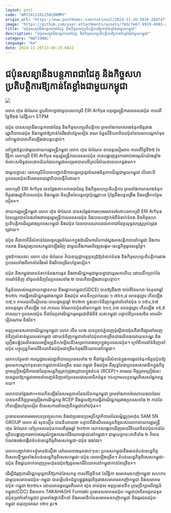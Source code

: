 ```yaml
---
layout: post
code: "ART2411261158CDNMMY"
origin_url: "https://www.postkhmer.com/national/2024-11-26-1836-260747"
image: "https://github.com/user-attachments/assets/78dcfe67-9919-4983-a616-754bdb44a448"
title: "ជប៉ុន​សន្យា​នឹង​បន្ត​ភាព​ជា​ដៃគូ និង​កិច្ច​សហ​ប្រតិបត្តិការ​ឱ្យ​កាន់​តែ​ខ្លាំង​ជាមួយ​កម្ពុជា"
description: "​​ជប៉ុន​សន្យា​នឹង​បន្ត​ភាព​ជា​ដៃគូ និង​កិច្ច​សហ​ប្រតិបត្តិការ​ឱ្យ​កាន់​តែ​ខ្លាំង​ជាមួយ​កម្ពុជា​"
category: "NATIONAL"
language: "km"
date: 2024-11-26T13:49:25.682Z
---
```


# ជប៉ុន​សន្យា​នឹង​បន្ត​ភាព​ជា​ដៃគូ និង​កិច្ច​សហ​ប្រតិបត្តិការ​ឱ្យ​កាន់​តែ​ខ្លាំង​ជាមួយ​កម្ពុជា

![](https://github.com/user-attachments/assets/07ee87ef-7749-467b-9b27-8c53356335f8)

លោក ហ៊ុន ម៉ាណែត ជួបពិភាក្សាជាមួយលោកស្រី ERI Arfiya អនុរដ្ឋមន្ត្រីការបរទេសជប៉ុន កាលពីថ្ងៃទី២៥ ខែវិច្ឆិកា។ STPM

ជប៉ុន បាន​សន្យា​នឹង​បន្ត​ភាព​ជាដៃគូ និង​កិច្ច​សហ​ប្រតិបត្តិការ ព្រម​ទាំង​ការ​កសាង​ទំនុក​ចិត្ត​រវាង​រដ្ឋាភិបាល​ជប៉ុន និង​កម្ពុជា​ឱ្យ​កាន់​តែ​រឹងមាំ​បន្ថែម​ទៀត ខណៈ​ចំនួន​វិនិយោគិន​ជប៉ុន​ដែល​មក​បណ្តាក់​ទុន​នៅ​កម្ពុជា​បាន​កើន​ឡើង​ជា​បន្ត​បន្ទាប់។

នៅ​ក្នុង​ជំនួប​ជា​មួយ​នាយក​រដ្ឋមន្ត្រី​កម្ពុជា លោក ហ៊ុន ម៉ាណែត នា​ខេត្ត​សៀមរាប កាល​ពី​ថ្ងៃ​ទី​២៥ ខែ​វិច្ឆិកា លោកស្រី ERI Arfiya អនុ​រដ្ឋមន្ត្រី​ការបរទេស​ជប៉ុន បាន​បង្ហាញ​នូវ​ការ​ចាប់​អារម្មណ៍​យ៉ាង​ខ្លាំង​ចំពោះ​សមិទ្ធផល​ជោគជ័យ​ដែល​កម្ពុជា​សម្រេច​បាន​លើ​គ្រប់​វិស័យ​នា​ពេល​កន្លង​មក។ 

ជា​មួយ​គ្នា​នេះ លោកស្រី​ក៏​បាន​បញ្ជាក់​ពី​ការ​បន្ត​រក្សា​នូវ​ចំណង​មិត្តភាព​ដ៏​ល្អ​ជា​មួយ​កម្ពុជា បើ​ទោះបី​ប្រទេស​ជប៉ុន​ទើប​មាន​រាជ​រដ្ឋាភិបាល​ថ្មី​ក៏​ដោយ។

លោកស្រី ERI Arfiya បាន​ថ្លែង​ថា៖​«​ភាព​ជា​ដៃគូ និង​កិច្ច​សហប្រតិបត្តិការ ព្រមទាំង​ការ​កសាង​ទំនុកចិត្ត​រវាង​រដ្ឋាភិបាល​ជប៉ុន និង​កម្ពុជា មិន​ត្រឹម​តែ​បន្ត​រក្សា​ប៉ុណ្ណោះ​ទេ ប៉ុន្តែ​នឹង​បន្ត​ពង្រឹង និង​ពង្រីក​បន្ថែម​ទៀត»។

នាយក​រដ្ឋមន្ត្រី​កម្ពុជា លោក ហ៊ុន ម៉ាណែត បាន​សម្ដែង​ការ​អបអរសាទរ​ចំពោះ​លោកស្រី ERI Arfiya ដែល​ត្រូវ​បាន​តែង​តាំង​ជា​អនុរដ្ឋមន្ត្រី​ការបរទេស​ជប៉ុន និង​បាន​បញ្ជាក់​អំពី​ទំនាក់ទំនង និង​កិច្ច​សហប្រតិបត្តិការ​ដ៏​ល្អ​រវាង​ប្រទេស​កម្ពុជា និង​ជប៉ុន ដែល​បាន​ឈាន​ដល់​ភាព​ជាដៃគូ​យុទ្ធសាស្ត្រ​គ្រប់ជ្រុង​ជ្រោយ​។ 

ជប៉ុន គឺ​ជា​ភាគី​ដ៏​សំខាន់​ដែល​ចូល​រួម​ចំណែក​ក្នុង​ដំណើរការ​នៃ​ការ​ស្វែង​រក​សន្តិភាព​នៅ​កម្ពុជា និង​ការ​កសាង​ និង​ស្ដារ​ប្រទេស​កម្ពុជា​ឡើង​វិញ​ ជាមួយ​នឹង​ការ​អភិវឌ្ឍ​សង្គម​-សេដ្ឋកិច្ច​ដូច​សព្វថ្ងៃ។

ក្នុង​ឱកាស​នោះ លោក ហ៊ុន ម៉ាណែត ក៏​បាន​ប្ដេជ្ញា​បន្ត​ពូនជ្រុំ​ឱ្យ​ទំនាក់ទំនង និង​កិច្ច​សហប្រតិបត្តិការ​រវាង​ប្រទេស​ទាំង​ពីរ​កាន់​តែ​រឹងមាំ និង​រីក​ចម្រើន​បន្ថែម​ទៀត។

ជប៉ុន និង​កម្ពុជា​មាន​ទំនាក់​ទំនង​ការទូត និង​ពាណិជ្ជកម្ម​ជាមួយគ្នា​ជា​យូរមក​ហើយ ដោយ​ទឹក​ប្រាក់​នៃ​ការ​នាំ​ទំនិញ នាំចូល​ទំនិញ​នៃ​ប្រទេស​ទាំង ២ បាន​កើន​ឡើង​ជាបន្ត​បន្ទាប់។

ទិន្នន័យ​របស់​អគ្គនាយកដ្ឋាន​គយ និង​រដ្ឋាករកម្ពុជា(GDCE) បាន​ឱ្យ​ដឹង​ថា ចាប់​ពី​ខែ​មករា​-​ខែតុលា​ ឆ្នាំ​ ២០២៤ ការ​ធ្វើ​ពាណិជ្ជកម្ម​រវាង​កម្ពុជា និង​ជប៉ុន មាន​ទឹកប្រាក់​សរុប ១ ៧៦១,៨ ​លាន​ដុល្លារ កើន​ឡើង ១៧,១ ​ភាគរយ​បើ​ធៀប​រយៈពេល​ដូចគ្នា​ឆ្នាំ ២០២៣​ ក្នុង​នោះ​ទំនិញ​កម្ពុជា​នាំ​ទៅ​ជប៉ុន ១ ១៥០,៦៧​ លាន​ដុល្លារ កើន​ឡើង ១៨ ភាគរយ ចំណែក​ជប៉ុន​នាំ​មក​កម្ពុជា ៦១១,១៣ លាន​ដុល្លារ កើន​ឡើង ១៥,៥​ ភាគរយ។​ ប្រទេស​ជប៉ុន ​គឺជា​ដៃគូ​ពាណិជ្ជកម្ម​អន្តរជាតិ​ធំ​ទី៥ របស់​កម្ពុជា បន្ទាប់​ពី​ប្រទេស​ចិន អាមេរិក វៀតណាម និង​ថៃ។

អនុ​ប្រធាន​សភា​ពាណិជ្ជកម្ម​កម្ពុជា លោក លឹម ហេង បាន​ប្រាប់​ភ្នំពេញ​ប៉ុស្តិ៍ថា ​ជប៉ុន​គឺ​ជា​ទីផ្សារ​នាំ​ចេញ​ទំនិញ​សំខាន់​មួយ​របស់​កម្ពុជា ដោយ​ទំនិញ​កម្ពុជា​នាំ​ទៅ​ជប៉ុន​ភាគ​ច្រើន​ជា​ផលិតផល​វាយនភណ្ឌ និង​គ្រឿងបង្គុំ​(ផលិតផល​អេឡិចត្រូនិក​/អគ្គិសនី)​សម្រាប់​រោងចក្រ​ក្នុង​ប្រទេស​ជប៉ុន។ ក្រៅ​ពី​ការនាំ​ទំនិញ​ទៅ​ជប៉ុន បច្ចុប្បន្នក៏​មាន​វិនិយោគិន​ជប៉ុន​ជាច្រើន​កំពុង​វិនិយោគ​នៅ​កម្ពុជា។

លោក​បន្ថែម​ថា ការ​ប្តេជ្ញា​របស់​រដ្ឋាភិបាល​ប្រទេស​ទាំង ២ គឺ​ជា​ផ្នែក​ដ៏​សំខាន់​ក្នុង​ការ​ផ្តល់​ទំនុក​ចិត្ត​ជប៉ុន​ឱ្យ​ចូល​មក​បណ្តាក់​ទុន​នោះ​កម្ពុជា​កាន់​តែ​ច្រើន ខណៈ​កម្ពុជា និង​ជប៉ុន គឺ​សុទ្ធ​តែ​ជា​ប្រទេស​សមាជិក​ក្នុង​កិច្ច​ព្រម​ព្រៀង​ស្ដីពី​ភាព​ជាដៃគូ​សេដ្ឋកិច្ច​គ្រប់ជ្រុង​ជ្រោយ​ក្នុង​តំបន់ (RCEP)។ តាមរយៈ​កិច្ច​ព្រម​ព្រៀង​នេះបាន​ជួយ​ឱ្យ​កម្ពុជា​អាច​​នាំ​ចេញ​ទំនិញ​ទៅ​​ប្រទេស​ជា​សមាជិក​ចំនួន ១៤ ​ក្រោម​លក្ខខណ្ឌ​ពិសេស​ផ្នែក​ពន្ធ​គយ។​

លោក​បាន​ថ្លែង​ថា៖​«​ការ​កើន​ឡើង​នៃ​សមត្ថភាព​នៃ​ផលិតកម្ម​កម្ពុជា ព្រម​ទាំង​ភាពអំ​ណោយ​ផល​ដែល​បាន​មក​ពី​កិច្ច​ព្រម​ព្រៀង​ពាណិជ្ជកម្ម RCEP នឹង​ជួយ​ឱ្យ​ការ​ធ្វើ​ពាណិជ្ជកម្ម​រវាង​ប្រទេស​ទាំង ២ កាន់​តែ​កើន​ឡើង​បន្ថែម​ទៀត ពិសេស​ការ​នាំ​ចេញ​ពី​កម្ពុជា​ទៅ​ជប៉ុន»។

ប្រធាន​សមាគម​អចលនទ្រព្យ​សកល ​និង​ជា​ប្រធាន​ក្រុម​ប្រឹក្សាភិបាល​នៃ​សម្ព័ន្ធ​ក្រុមហ៊ុន SAM SN GROUP លោក សំ សុខនឿន បាន​និយាយ​ថា បន្ទាប់​ពី​ដំណើរ​ទស្សនកិច្ច​របស់​លោក​នាយក​រដ្ឋមន្ត្រី ហ៊ុន ម៉ាណែត ទៅ​ប្រទេស​ជប៉ុន​កាលពី​ចុង​ឆ្នាំ​ ២០២៣ លោក​សង្កេត​ឃើញ​មាន​វិនិយោគិន​ជប៉ុន​កាន់​តែ​ច្រើន​បង្ហាញ​ការ​ចាប់​អារម្មណ៍​ក្នុង​ការ​មក​វិនិយោគ​ផ្ទាល់​នៅ​កម្ពុជា។ ជា​មួយ​គ្នា​នេះ​ភាគី​ទាំង ២ ក៏មាន​បំណង​ចង់​បង្កើត​តំបន់​សេដ្ឋកិច្ច​ពិសេស​កម្ពុជា​-​ជប៉ុន ផងដែរ។

លោក​បញ្ជាក់​ថា​៖«ខ្ញុំ​មាន​ជំនឿ​ថា នៅ​ពេល​ខាងមុខ​ឆាប់ៗ​នេះ ប្រទេស​កម្ពុជា​នឹងមាន​តំបន់​សេដ្ឋកិច្ច​ពិសេស​ថ្មីៗ​រួមទាំង​តំបន់​សេដ្ឋកិច្ច​ពិសេស​កម្ពុជា​-​ជប៉ុន លេច​ឡើង​ច្រើន​។ តំបន់​សេដ្ឋកិច្ច​ពិសេស​កម្ពុជា​-​ជប៉ុន នឹង​ជួយ​ទាក់ទាញ​ក្រុមហ៊ុន​ជប៉ុន​ឱ្យ​ចូលមក​វិនិយោគ​នៅ​កម្ពុជា​កាន់តែ​ច្រើន»។

ដើម្បី​ជំរុញ​ពាណិជ្ជកម្ម​ទ្វេភាគី​ឱ្យ​កាន់​តែ​សកម្ម កាល​ពី​ថ្ងៃ​ទី​១៩ ខែ​វិច្ឆិកា សមាគម​ឧកញ៉ា​កម្ពុជា សហការ​ជាមួយ​សមាគម​ជប៉ុន-​កម្ពុជា បាន​រៀបចំ​«ជំនួប​ផ្គូផ្គង​ធុរកិច្ច​រវាង​សមាគម​ឧកញ៉ា​កម្ពុជា និង​សមាគម​ជប៉ុន-​កម្ពុជា ២០២៤» ដោយ​មាន​ចូល​រួម​ពី​លោក ស៊ុន ចាន់ថុល អនុ​ប្រធាន​ទី១ ក្រុម​ប្រឹក្សា​អភិវឌ្ឍន៍​កម្ពុជា​(CDC) និង​លោក TAKAHASHI Fumiaki ប្រធាន​សមាគម​ជប៉ុន-​កម្ពុជា​(អតីត​អគ្គ​រាជទូត​ជប៉ុន​ប្រចាំ​នៅ​កម្ពុជា) ព្រម​ទាំង​ថ្នាក់​ដឹកនាំ និង​សមាជិក​នៃ​សមាគម​ឧកញ៉ា​កម្ពុជា និង​ធុរជន​ជប៉ុន-​កម្ពុជា សរុប​ប្រមាណ ១២០ រូប៕